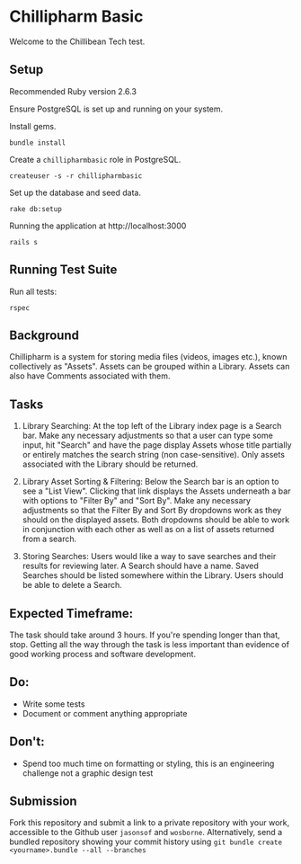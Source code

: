 # Chillipharm Basic

Welcome to the Chillibean Tech test.

## Setup

Recommended Ruby version 2.6.3

Ensure PostgreSQL is set up and running on your system.

Install gems.

`bundle install`

Create a `chillipharmbasic` role in PostgreSQL.

```
createuser -s -r chillipharmbasic
```

Set up the database and seed data.

`rake db:setup`

Running the application at http://localhost:3000

`rails s`

## Running Test Suite

Run all tests:

`rspec`

## Background

Chillipharm is a system for storing media files (videos, images etc.), known collectively as "Assets".  Assets can be grouped within a Library.  Assets can also have Comments associated with them.

## Tasks

1. Library Searching: At the top left of the Library index page is a Search bar.
Make any necessary adjustments so that a user can type some input, hit "Search" and have the page display Assets whose title partially or entirely matches the search string (non case-sensitive).
Only assets associated with the Library should be returned.

2. Library Asset Sorting & Filtering: Below the Search bar is an option to see a "List View".
Clicking that link displays the Assets underneath a bar with options to "Filter By" and "Sort By".
Make any necessary adjustments so that the Filter By and Sort By dropdowns work as they should on the displayed assets.
Both dropdowns should be able to work in conjunction with each other as well as on a list of assets returned from a search.

3. Storing Searches:
Users would like a way to save searches and their results for reviewing later.  A Search should have a name.  Saved Searches should be listed somewhere within the Library.  Users should be able to delete a Search.

## Expected Timeframe:

The task should take around 3 hours.  If you're spending longer than that, stop. Getting all the way through the task is less important than evidence of good working process and software development.

## Do:

- Write some tests
- Document or comment anything appropriate

## Don't:

- Spend too much time on formatting or styling, this is an engineering challenge not a graphic design test

## Submission

Fork this repository and submit a link to a private repository with your work, accessible to the Github user `jasonsof` and `wosborne`.  Alternatively, send a bundled repository showing your commit history using `git bundle create <yourname>.bundle --all --branches`
